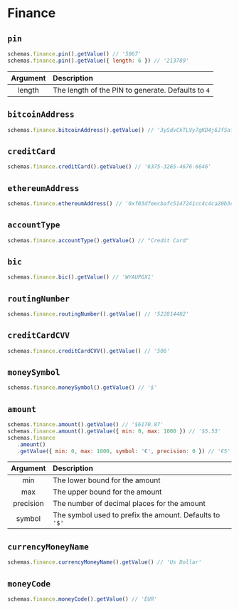 # Finance

## `pin`

```js
schemas.finance.pin().getValue() // '5067'
schemas.finance.pin().getValue({ length: 6 }) // '213789'
```

| Argument | Description                                        |
| :------: | :------------------------------------------------- |
|  length  | The length of the PIN to generate. Defaults to `4` |

## `bitcoinAddress`

```js
schemas.finance.bitcoinAddress().getValue() // '3ySdvCkTLVy7gKD4j6JfSaf5d'
```

## `creditCard`

```js
schemas.finance.creditCard().getValue() // '6375-3265-4676-6646'
```

## `ethereumAddress`

```js
schemas.finance.ethereumAddress() // '0xf03dfeecbafc5147241cc4c4ca20b3c9dfd04c4a'
```

## `accountType`

```js
schemas.finance.accountType().getValue() // "Credit Card"
```

## `bic`

```js
schemas.finance.bic().getValue() // 'WYAUPGX1'
```

## `routingNumber`

```js
schemas.finance.routingNumber().getValue() // '522814402'
```

## `creditCardCVV`

```js
schemas.finance.creditCardCVV().getValue() // '506'
```

## `moneySymbol`

```js
schemas.finance.moneySymbol().getValue() // '$'
```

## `amount`

```js
schemas.finance.amount().getValue() // '$6170.87'
schemas.finance.amount().getValue({ min: 0, max: 1000 }) // '$5.53'
schemas.finance
   .amount()
   .getValue({ min: 0, max: 1000, symbol: '€', precision: 0 }) // '€5'
```

| Argument  | Description                                             |
| :-------: | :------------------------------------------------------ |
|    min    | The lower bound for the amount                          |
|    max    | The upper bound for the amount                          |
| precision | The number of decimal places for the amount             |
|  symbol   | The symbol used to prefix the amount. Defaults to `'$'` |

## `currencyMoneyName`

```js
schemas.finance.currencyMoneyName().getValue() // 'Us Dollar'
```

## `moneyCode`

```js
schemas.finance.moneyCode().getValue() // 'EUR'
```
